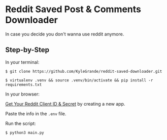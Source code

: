 # Reddit Saved Post & Comments Downloader
In case you decide you don't wanna use reddit anymore.
 <!-- site hyperlkni -->
 ## Step-by-Step

 In your terminal:
 
`$ git clone https://github.com/KyleGrande/reddit-saved-downloader.git`

`$ virtualenv .venv && source .venv/bin/activate && pip install -r requirements.txt`


In your browser:

[Get Your Reddit Client ID & Secret](https://www.reddit.com/prefs/apps/) by creating a new app.

Paste the info in the `.env` file.

Run the script:

`$ python3 main.py`


